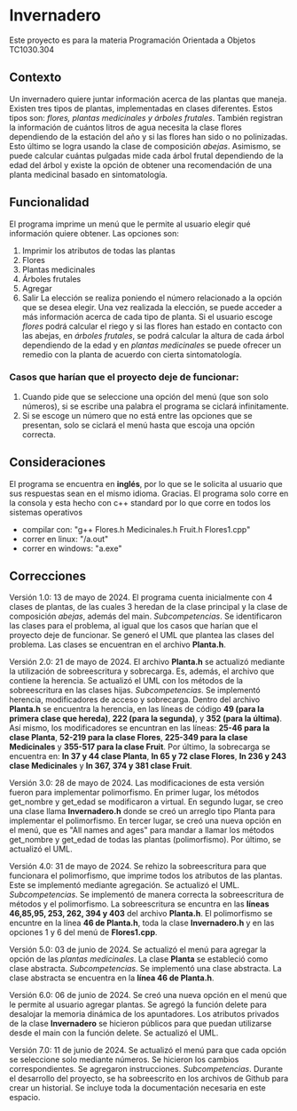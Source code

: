 # Invernadero
Este proyecto es para la materia Programación Orientada a Objetos TC1030.304

## Contexto
Un invernadero quiere juntar información acerca de las plantas que maneja. Existen tres tipos de plantas, implementadas en clases diferentes. Estos tipos son: *flores, plantas medicinales y árboles frutales*. También registran la información de cuántos litros de agua necesita la clase flores dependiendo de la estación del año y si las flores han sido o no polinizadas. Esto último se logra usando la clase de composición *abejas*. Asimismo, se puede calcular cuántas pulgadas mide cada árbol frutal dependiendo de la edad del árbol y existe la opción de obtener una recomendación de una planta medicinal basado en sintomatología.

## Funcionalidad
El programa imprime un menú que le permite al usuario elegir qué información quiere obtener. Las opciones son: 
1. Imprimir los atributos de todas las plantas
2. Flores
3. Plantas medicinales
4. Árboles frutales
5. Agregar
6. Salir
La elección se realiza poniendo el número relacionado a la opción que se desea elegir. Una vez realizada la elección, se puede acceder a más información acerca de cada tipo de planta. Si el usuario escoge *flores* podrá calcular el riego y si las flores han estado en contacto con las abejas, en *árboles frutales*, se podrá calcular la altura de cada árbol dependiendo de la edad y en *plantas medicinales* se puede ofrecer un remedio con la planta de acuerdo con cierta sintomatología.
 
### Casos que harían que el proyecto deje de funcionar:
1) Cuando pide que se seleccione una opción del menú (que son solo números), si se escribe una palabra el programa se ciclará infinitamente.
2) Si se escoge un número que no está entre las opciones que se presentan, solo se ciclará el menú hasta que escoja una opción correcta.

## Consideraciones
El programa se encuentra en **inglés**, por lo que se le solicita al usuario que sus respuestas sean en el mismo idioma. Gracias.
El programa solo corre en la consola y esta hecho con c++ standard por lo que corre en todos los sistemas operativos
- compilar con: "g++ Flores.h Medicinales.h Fruit.h Flores1.cpp"
- correr en linux: "/a.out"
- correr en windows: "a.exe"
  
## Correcciones
Versión 1.0: 13 de mayo de 2024. El programa cuenta inicialmente con 4 clases de plantas, de las cuales 3 heredan de la clase principal y la clase de composición *abejas*, además del main. *Subcompetencias*. Se identificaron las clases para el problema, al igual que los casos que harían que el proyecto deje de funcionar. Se generó el UML que plantea las clases del problema. Las clases se encuentran en el archivo **Planta.h**.

Versión 2.0: 21 de mayo de 2024. El archivo **Planta.h** se actualizó mediante la utilización de sobreescritura y sobrecarga. Es, además, el archivo que contiene la herencia. Se actualizó el UML con los métodos de la sobreescritura en las clases hijas. *Subcompetencias*. Se implementó herencia, modificadores de acceso y sobrecarga. Dentro del archivo **Planta.h** se encuentra la herencia, en las líneas de código **49 (para la primera clase que hereda)**, **222 (para la segunda)**, y **352 (para la última)**. Así mismo, los modificadores se encuntran en las líneas: **25-46 para la clase Planta**, **52-219 para la clase Flores**, **225-349 para la clase Medicinales** y **355-517 para la clase Fruit**. Por último, la sobrecarga se encuentra en: **ln 37 y 44 clase Planta**, **ln 65 y 72 clase Flores**, **ln 236 y 243 clase Medicinales** y **ln 367, 374 y 381 clase Fruit**.

Versión 3.0: 28 de mayo de 2024. Las modificaciones de esta versión fueron para implementar polimorfismo. En primer lugar, los métodos get_nombre y get_edad se modificaron a virtual. En segundo lugar, se creo una clase llama **Invernadero.h** donde se creó un arreglo tipo Planta para implementar el polimorfismo. En tercer lugar, se creó una nueva opción en el menú, que es "All names and ages" para mandar a llamar los métodos get_nombre y get_edad de todas las plantas (polimorfismo). Por último, se actualizó el UML. 

Versión 4.0: 31 de mayo de 2024. Se rehizo la sobreescritura para que funcionara el polimorfismo, que imprime todos los atributos de las plantas. Este se implementó mediante agregación. Se actualizó el UML. *Subcompetencias*. Se implementó de manera correcta la sobreescritura de métodos y el polimorfismo. La sobreescritura se encuntra en las **líneas 46,85,95, 253, 262, 394 y 403** del archivo **Planta.h**. El polimorfismo se encuntre en la línea **46 de Planta.h**, toda la clase **Invernadero.h** y en las opciones 1 y 6 del menú de **Flores1.cpp**.

Versión 5.0: 03 de junio de 2024. Se actualizó el menú para agregar la opción de las *plantas medicinales*. La clase **Planta** se estableció como clase abstracta. *Subcompetencias*.  Se implementó una clase abstracta. La clase abstracta se encuentra en la **línea 46 de Planta.h**.

Versión 6.0: 06 de junio de 2024. Se creó una nueva opción en el menú que le permite al usuario agregar plantas. Se agregó la función delete para desalojar la memoria dinámica de los apuntadores. Los atributos privados de la clase **Invernadero** se hicieron públicos para que puedan utilizarse desde el main con la función delete. Se actualizó el UML. 

Versión 7.0: 11 de junio de 2024. Se actualizó el menú para que cada opción se seleccione solo mediante números. Se hicieron los cambios correspondientes. Se agregaron instrucciones. *Subcompetencias*. Durante el desarrollo del proyecto, se ha sobreescrito en los archivos de Github para crear un historial. Se incluye toda la documentación necesaria en este espacio.
